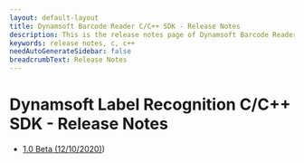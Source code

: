 ```yaml
---
layout: default-layout
title: Dynamsoft Barcode Reader C/C++ SDK - Release Notes
description: This is the release notes page of Dynamsoft Barcode Reader for C/C++ SDK.
keywords: release notes, c, c++
needAutoGenerateSidebar: false
breadcrumbText: Release Notes
---
```


# Dynamsoft Label Recognition C/C++ SDK - Release Notes

- [1.0 Beta   (12/10/2020)](c-cpp-1.md#10-12102020))